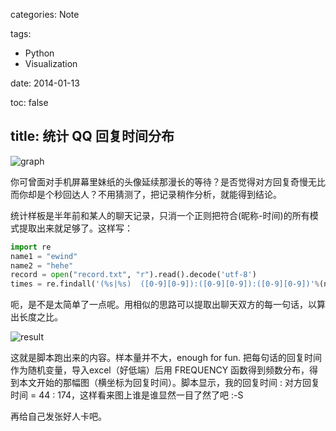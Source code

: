 categories: Note

tags:

- Python
- Visualization

date: 2014-01-13

toc: false

title: 统计 QQ 回复时间分布
---

![graph](http://7u2gqx.com1.z0.glb.clouddn.com/统计QQ回复时间分布0.png)

你可曾面对手机屏幕里妹纸的头像延续那漫长的等待？是否觉得对方回复奇慢无比而你却是个秒回达人？不用猜测了，把记录稍作分析，就能得到结论。

<!--more-->

统计样板是半年前和某人的聊天记录，只消一个正则把符合(昵称-时间)的所有模式提取出来就足够了。这样写：

``` python
import re
name1 = "ewind"
name2 = "hehe"
record = open("record.txt", "r").read().decode('utf-8')
times = re.findall('(%s|%s)  ([0-9][0-9]):([0-9][0-9]):([0-9][0-9])'%(name1,name2),message_set)
```

呃，是不是太简单了一点呢。用相似的思路可以提取出聊天双方的每一句话，以算出长度之比。

![result](http://7u2gqx.com1.z0.glb.clouddn.com/统计QQ回复时间分布1.png)

这就是脚本跑出来的内容。样本量并不大，enough for fun. 把每句话的回复时间作为随机变量，导入excel（好低端）后用 FREQUENCY 函数得到频数分布，得到本文开始的那幅图（横坐标为回复时间）。脚本显示，我的回复时间 : 对方回复时间 = 44 : 174，这样看来图上谁是谁显然一目了然了吧 :-S

再给自己发张好人卡吧。
